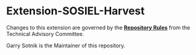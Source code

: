 # Extension-SOSIEL-Harvest

Changes to this extension are governed by the [**Repository Rules**](https://sites.google.com/site/landismodel/developers) from the Technical Advisory Committee.

Garry Sotnik is the Maintainer of this repository.